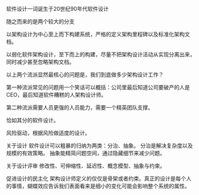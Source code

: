 软件设计一词诞生于20世纪90年代软件设计

随之而来的是两个较大的分支

以架构设计为中心至上而下构建系统，严格的定义架构里程碑以及标准化架构文档。


以弱化软件架构设计，至下而上的构建，尽量不把架构设计活动从实现分离出来，同时减少甚至忽略架构文档。

以上两个流派显然最核心的问题是，我们到底做多少架构设计工作？

第一种流派常见的问题用一个笑话可以概括：公司里最后知道公司要破产的人是CEO，最后知道软件糟糕的人架构设计师。

第二种流派需要人员更强的人员能力，需要一个精英团队支撑。

恰如其分的软件设计。

风险驱动，根据风险做适度的设计。

关于设计
软件设计可以粗暴的归纳为两类：分治、抽象。
分治是解决复杂度以及规模的有效策略。
抽象能精简问题空间，通过隐藏细节来减少问题。

关于设计评审
修改性、可伸缩性、延迟性、概念模型、抽象与约束。

促进设计的民主化
架构设计师定义的仅仅是骨架或者约束。真正的设计是每个人的事情，蝴蝶效应告诉我们表面看来是细小的变化可能会影响整个系统的属性。
